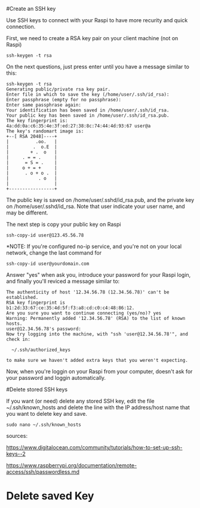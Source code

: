 #Create an SSH key

Use SSH keys to connect with your Raspi to have more recurity and quick connection.

First, we need to create a RSA key pair on your client machine (not on Raspi)

    ssh-keygen -t rsa
    
On the next questions, just press enter until you have a message similar to this:

    ssh-keygen -t rsa
    Generating public/private rsa key pair.
    Enter file in which to save the key (/home/user/.ssh/id_rsa): 
    Enter passphrase (empty for no passphrase): 
    Enter same passphrase again: 
    Your identification has been saved in /home/user/.ssh/id_rsa.
    Your public key has been saved in /home/user/.ssh/id_rsa.pub.
    The key fingerprint is:
    4a:dd:0a:c6:35:4e:3f:ed:27:38:8c:74:44:4d:93:67 user@a
    The key's randomart image is:
    +--[ RSA 2048]----+
    |          .oo.   |
    |         .  o.E  |
    |        + .  o   |
    |     . = = .     |
    |      = S = .    |
    |     o + = +     |
    |      . o + o .  |
    |           . o   |
    |                 |
    +-----------------+

The public key is saved on /home/user/.sshd/id_rsa.pub, and the private key on /home/user/.sshd/id_rsa. Note that user indicate your user name, and may be different.

The next step is copy your public key on Raspi

    ssh-copy-id user@123.45.56.78

*NOTE: If you're configured no-ip service, and you're not on your local network, change the last command for

    ssh-copy-id user@yourdomain.com
    
Answer "yes" when ask you, introduce your password for your Raspi login, and finally you'll reviced a message similar to:

    The authenticity of host '12.34.56.78 (12.34.56.78)' can't be established.
    RSA key fingerprint is b1:2d:33:67:ce:35:4d:5f:f3:a8:cd:c0:c4:48:86:12.
    Are you sure you want to continue connecting (yes/no)? yes
    Warning: Permanently added '12.34.56.78' (RSA) to the list of known hosts.
    user@12.34.56.78's password: 
    Now try logging into the machine, with "ssh 'user@12.34.56.78'", and check in:

      ~/.ssh/authorized_keys

    to make sure we haven't added extra keys that you weren't expecting.

Now, when you're loggin on your Raspi from your computer, doesn't ask for your password and loggin automatically.

#Delete stored SSH keys

If you want (or need) delete any stored SSH key, edit the file ~/.ssh/known_hosts and delete the line with the IP address/host name that you want to delete key and save.

    sudo nano ~/.ssh/known_hosts


sources:

https://www.digitalocean.com/community/tutorials/how-to-set-up-ssh-keys--2

https://www.raspberrypi.org/documentation/remote-access/ssh/passwordless.md

# Delete saved Key


